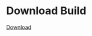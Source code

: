 # Download Build
[Download](https://github.com/Vasanth-Kumar-3000/TimeFN-Updated/releases/download/download/TimeFN.zip)
